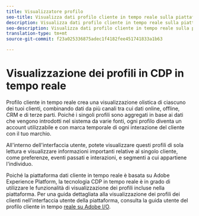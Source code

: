```yaml
---
title: Visualizzatore profilo
seo-title: Visualizza dati profilo cliente in tempo reale sulla piattaforma dati cliente in tempo reale
description: Visualizza dati profilo cliente in tempo reale sulla piattaforma dati cliente in tempo reale
seo-description: Visualizza dati profilo cliente in tempo reale sulla piattaforma dati cliente in tempo reale
translation-type: tm+mt
source-git-commit: f23a025336875adec1f4182fee451741833a1b63

---
```



# Visualizzazione dei profili in CDP in tempo reale

Profilo cliente in tempo reale crea una visualizzazione olistica di ciascuno dei tuoi clienti, combinando dati da più canali tra cui dati online, offline, CRM e di terze parti. Poiché i singoli profili sono aggregati in base ai dati che vengono introdotti nel sistema da varie fonti, ogni profilo diventa un account utilizzabile e con marca temporale di ogni interazione del cliente con il tuo marchio.

All&#39;interno dell&#39;interfaccia utente, potete visualizzare questi profili di sola lettura e visualizzare informazioni importanti relative al singolo cliente, come preferenze, eventi passati e interazioni, e segmenti a cui appartiene l&#39;individuo.

Poiché la piattaforma dati cliente in tempo reale è basata su Adobe Experience Platform, la tecnologia CDP in tempo reale è in grado di utilizzare le funzionalità di visualizzazione dei profili incluse nella piattaforma. Per una guida dettagliata alla visualizzazione dei profili dei clienti nell&#39;interfaccia utente della piattaforma, consulta la guida utente del profilo cliente in tempo [reale su Adobe I/O](https://www.adobe.io/apis/experienceplatform/home/profile-identity-segmentation/profile-identity-segmentation-services.html#!api-specification/markdown/narrative/technical_overview/unified_profile_architectural_overview/profile-user-guide.md).